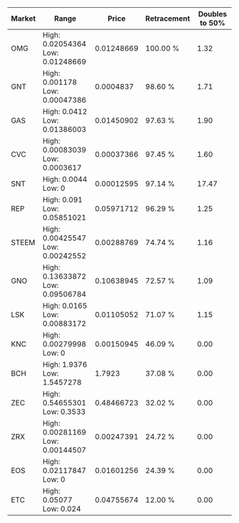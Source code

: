 | Market | Range | Price| Retracement | Doubles to 50% |
| --- | --- | --- | --- | --- |
| OMG | High: 0.02054364<br />Low: 0.01248669 | 0.01248669 | 100.00 % | 1.32 |
| GNT | High: 0.001178<br />Low: 0.00047386 | 0.0004837 | 98.60 % | 1.71 |
| GAS | High: 0.0412<br />Low: 0.01386003 | 0.01450902 | 97.63 % | 1.90 |
| CVC | High: 0.00083039<br />Low: 0.0003617 | 0.00037366 | 97.45 % | 1.60 |
| SNT | High: 0.0044<br />Low: 0 | 0.00012595 | 97.14 % | 17.47 |
| REP | High: 0.091<br />Low: 0.05851021 | 0.05971712 | 96.29 % | 1.25 |
| STEEM | High: 0.00425547<br />Low: 0.00242552 | 0.00288769 | 74.74 % | 1.16 |
| GNO | High: 0.13633872<br />Low: 0.09506784 | 0.10638945 | 72.57 % | 1.09 |
| LSK | High: 0.0165<br />Low: 0.00883172 | 0.01105052 | 71.07 % | 1.15 |
| KNC | High: 0.00279998<br />Low: 0 | 0.00150945 | 46.09 % | 0.00 |
| BCH | High: 1.9376<br />Low: 1.5457278 | 1.7923 | 37.08 % | 0.00 |
| ZEC | High: 0.54655301<br />Low: 0.3533 | 0.48466723 | 32.02 % | 0.00 |
| ZRX | High: 0.00281169<br />Low: 0.00144507 | 0.00247391 | 24.72 % | 0.00 |
| EOS | High: 0.02117847<br />Low: 0 | 0.01601256 | 24.39 % | 0.00 |
| ETC | High: 0.05077<br />Low: 0.024 | 0.04755674 | 12.00 % | 0.00 |
